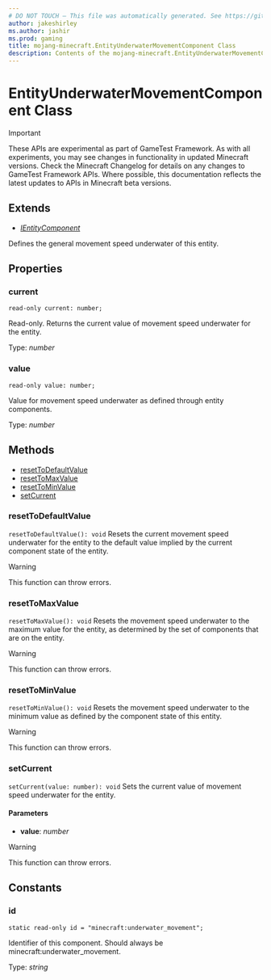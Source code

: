```yaml
---
# DO NOT TOUCH — This file was automatically generated. See https://github.com/Mojang/MinecraftApiDocsGenerator to modify descriptions, examples, etc.
author: jakeshirley
ms.author: jashir
ms.prod: gaming
title: mojang-minecraft.EntityUnderwaterMovementComponent Class
description: Contents of the mojang-minecraft.EntityUnderwaterMovementComponent class.
---
```

# EntityUnderwaterMovementComponent Class
>[!IMPORTANT]
>These APIs are experimental as part of GameTest Framework. As with all experiments, you may see changes in functionality in updated Minecraft versions. Check the Minecraft Changelog for details on any changes to GameTest Framework APIs. Where possible, this documentation reflects the latest updates to APIs in Minecraft beta versions.

## Extends
- [*IEntityComponent*](IEntityComponent.md)

Defines the general movement speed underwater of this entity.

## Properties

### **current**
`read-only current: number;`

Read-only. Returns the current value of movement speed underwater for the entity.

Type: *number*

### **value**
`read-only value: number;`

Value for movement speed underwater as defined through entity components.

Type: *number*

## Methods
- [resetToDefaultValue](#resettodefaultvalue)
- [resetToMaxValue](#resettomaxvalue)
- [resetToMinValue](#resettominvalue)
- [setCurrent](#setcurrent)

### **resetToDefaultValue**
`
resetToDefaultValue(): void
`
Resets the current movement speed underwater for the entity to the default value implied by the current component state of the entity.
> [!WARNING]
> This function can throw errors.

### **resetToMaxValue**
`
resetToMaxValue(): void
`
Resets the movement speed underwater to the maximum value for the entity, as determined by the set of components that are on the entity.
> [!WARNING]
> This function can throw errors.

### **resetToMinValue**
`
resetToMinValue(): void
`
Resets the movement speed underwater to the minimum value as defined by the component state of this entity.
> [!WARNING]
> This function can throw errors.

### **setCurrent**
`
setCurrent(value: number): void
`
Sets the current value of movement speed underwater for the entity.

#### **Parameters**
- **value**: *number*
> [!WARNING]
> This function can throw errors.

## Constants

### **id**
`static read-only id = "minecraft:underwater_movement";`

Identifier of this component. Should always be minecraft:underwater_movement.

Type: *string*
